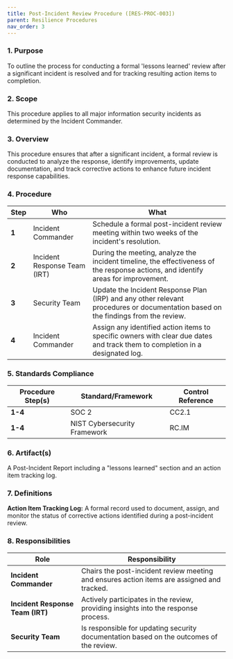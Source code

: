 ```yaml
---
title: Post-Incident Review Procedure ([RES-PROC-003])
parent: Resilience Procedures
nav_order: 3
---
```

### 1. Purpose

To outline the process for conducting a formal 'lessons learned' review after a significant incident is resolved and for tracking resulting action items to completion.

### 2. Scope

This procedure applies to all major information security incidents as determined by the Incident Commander.

### 3. Overview

This procedure ensures that after a significant incident, a formal review is conducted to analyze the response, identify improvements, update documentation, and track corrective actions to enhance future incident response capabilities.

### 4. Procedure

| **Step** | **Who**                      | **What**                                                                                                                            |
| -------- | ---------------------------- | ----------------------------------------------------------------------------------------------------------------------------------- |
| **1**    | Incident Commander           | Schedule a formal post-incident review meeting within two weeks of the incident's resolution.                                       |
| **2**    | Incident Response Team (IRT) | During the meeting, analyze the incident timeline, the effectiveness of the response actions, and identify areas for improvement.   |
| **3**    | Security Team                | Update the Incident Response Plan (IRP) and any other relevant procedures or documentation based on the findings from the review.     |
| **4**    | Incident Commander           | Assign any identified action items to specific owners with clear due dates and track them to completion in a designated log.        |

### 5. Standards Compliance

| **Procedure Step(s)** | **Standard/Framework**     | **Control Reference** |
| --------------------- | -------------------------- | --------------------- |
| **1-4**               | SOC 2                      | CC2.1                 |
| **1-4**               | NIST Cybersecurity Framework | RC.IM                 |

### 6. Artifact(s)

A Post-Incident Report including a "lessons learned" section and an action item tracking log.

### 7. Definitions

**Action Item Tracking Log:** A formal record used to document, assign, and monitor the status of corrective actions identified during a post-incident review.

### 8. Responsibilities

| **Role**                 | **Responsibility**                                                              |
| ------------------------ | ------------------------------------------------------------------------------- |
| **Incident Commander**   | Chairs the post-incident review meeting and ensures action items are assigned and tracked. |
| **Incident Response Team (IRT)** | Actively participates in the review, providing insights into the response process. |
| **Security Team**        | Is responsible for updating security documentation based on the outcomes of the review. |
